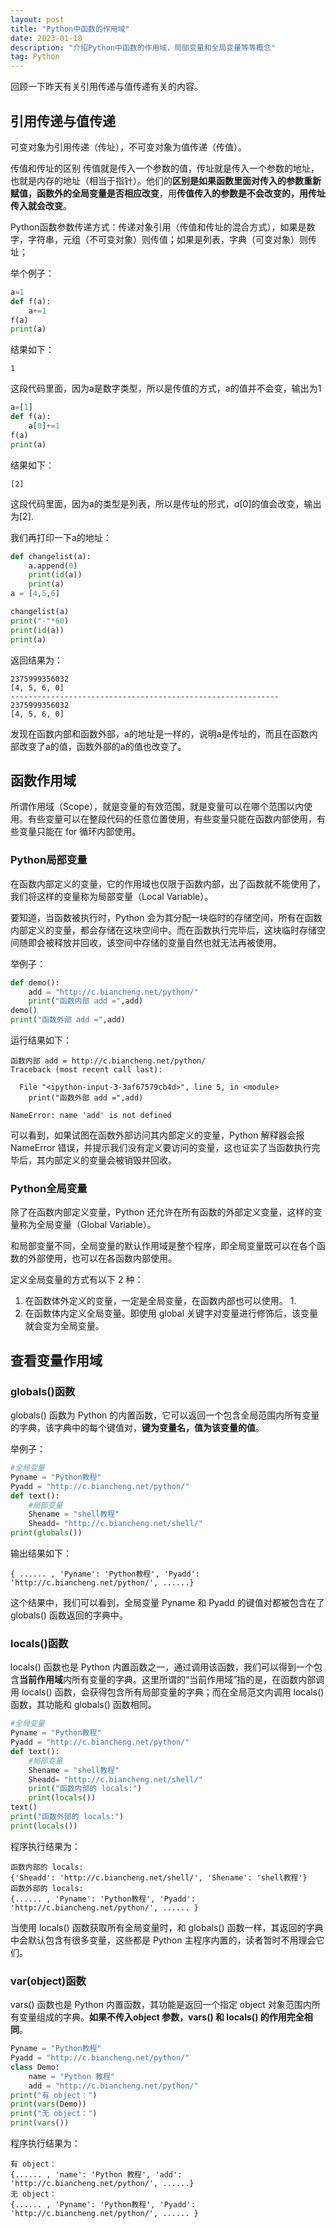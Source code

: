 ```yaml
---
layout: post
title: "Python中函数的作用域"
date: 2023-01-18
description: "介绍Python中函数的作用域，局部变量和全局变量等等概念"
tag: Python
---   
```




回顾一下昨天有关引用传递与值传递有关的内容。

## 引用传递与值传递

可变对象为引用传递（传址），不可变对象为值传递（传值）。

传值和传址的区别
传值就是传入一个参数的值，传址就是传入一个参数的地址，也就是内存的地址（相当于指针）。他们的**区别是如果函数里面对传入的参数重新赋值，函数外的全局变量是否相应改变**，用**传值传入的参数是不会改变的，用传址传入就会改变**。

Python函数参数传递方式：传递对象引用（传值和传址的混合方式），如果是数字，字符串，元组（不可变对象）则传值；如果是列表，字典（可变对象）则传址；

举个例子：
```python
a=1
def f(a):
    a+=1
f(a)
print(a)
```

结果如下：

```console
1
```

这段代码里面，因为a是数字类型，所以是传值的方式，a的值并不会变，输出为1

```python
a=[1]
def f(a):
    a[0]+=1
f(a)
print(a)
```

结果如下：

```console
[2]
```

这段代码里面，因为a的类型是列表，所以是传址的形式，$a[0]$的值会改变，输出为$[2]$.

我们再打印一下a的地址：
```python
def changelist(a):
    a.append(0)
    print(id(a))
    print(a)
a = [4,5,6]

changelist(a)
print("-"*60)
print(id(a))
print(a)
```
返回结果为：
```console
2375999356032
[4, 5, 6, 0]
------------------------------------------------------------
2375999356032
[4, 5, 6, 0]
```
发现在函数内部和函数外部，a的地址是一样的，说明a是传址的，而且在函数内部改变了a的值，函数外部的a的值也改变了。


## 函数作用域

所谓作用域（Scope），就是变量的有效范围，就是变量可以在哪个范围以内使用。有些变量可以在整段代码的任意位置使用，有些变量只能在函数内部使用，有些变量只能在 for 循环内部使用。

### Python局部变量

在函数内部定义的变量，它的作用域也仅限于函数内部，出了函数就不能使用了，我们将这样的变量称为局部变量（Local Variable）。

要知道，当函数被执行时，Python 会为其分配一块临时的存储空间，所有在函数内部定义的变量，都会存储在这块空间中。而在函数执行完毕后，这块临时存储空间随即会被释放并回收，该空间中存储的变量自然也就无法再被使用。

举例子：
```python
def demo():
    add = "http://c.biancheng.net/python/"
    print("函数内部 add =",add)
demo()
print("函数外部 add =",add)
```

运行结果如下：
```console
函数内部 add = http://c.biancheng.net/python/
Traceback (most recent call last):

  File "<ipython-input-3-3af67579cb4d>", line 5, in <module>
    print("函数外部 add =",add)

NameError: name 'add' is not defined
```

可以看到，如果试图在函数外部访问其内部定义的变量，Python 解释器会报 NameError 错误，并提示我们没有定义要访问的变量，这也证实了当函数执行完毕后，其内部定义的变量会被销毁并回收。


### Python全局变量

除了在函数内部定义变量，Python 还允许在所有函数的外部定义变量，这样的变量称为全局变量（Global Variable）。

和局部变量不同，全局变量的默认作用域是整个程序，即全局变量既可以在各个函数的外部使用，也可以在各函数内部使用。

定义全局变量的方式有以下 2 种：
1. 在函数体外定义的变量，一定是全局变量，在函数内部也可以使用。
   1. 
2. 在函数体内定义全局变量。即使用 global 关键字对变量进行修饰后，该变量就会变为全局变量。


## 查看变量作用域

### globals()函数
globals() 函数为 Python 的内置函数，它可以返回一个包含全局范围内所有变量的字典，该字典中的每个键值对，**键为变量名，值为该变量的值**。

举例子：
```python
#全局变量
Pyname = "Python教程"
Pyadd = "http://c.biancheng.net/python/"
def text():
    #局部变量
    Shename = "shell教程"
    Sheadd= "http://c.biancheng.net/shell/"
print(globals())
```
输出结果如下：
```console
{ ...... , 'Pyname': 'Python教程', 'Pyadd': 'http://c.biancheng.net/python/', ......}
```
这个结果中，我们可以看到，全局变量 Pyname 和 Pyadd 的键值对都被包含在了 globals() 函数返回的字典中。

### locals()函数

locals() 函数也是 Python 内置函数之一，通过调用该函数，我们可以得到一个包含**当前作用域**内所有变量的字典。这里所谓的“当前作用域”指的是，在函数内部调用 locals() 函数，会获得包含所有局部变量的字典；而在全局范文内调用 locals() 函数，其功能和 globals() 函数相同。

```python
#全局变量
Pyname = "Python教程"
Pyadd = "http://c.biancheng.net/python/"
def text():
    #局部变量
    Shename = "shell教程"
    Sheadd= "http://c.biancheng.net/shell/"
    print("函数内部的 locals:")
    print(locals())
text()
print("函数外部的 locals:")
print(locals())
```
程序执行结果为：
```console
函数内部的 locals:
{'Sheadd': 'http://c.biancheng.net/shell/', 'Shename': 'shell教程'}
函数外部的 locals:
{...... , 'Pyname': 'Python教程', 'Pyadd': 'http://c.biancheng.net/python/', ...... }
```
当使用 locals() 函数获取所有全局变量时，和 globals() 函数一样，其返回的字典中会默认包含有很多变量，这些都是 Python 主程序内置的，读者暂时不用理会它们。

### var(object)函数

vars() 函数也是 Python 内置函数，其功能是返回一个指定 object 对象范围内所有变量组成的字典。**如果不传入object 参数，vars() 和 locals() 的作用完全相同**。

```python
Pyname = "Python教程"
Pyadd = "http://c.biancheng.net/python/"
class Demo:
    name = "Python 教程"
    add = "http://c.biancheng.net/python/"
print("有 object：")
print(vars(Demo))
print("无 object：")
print(vars())
```
程序执行结果为：
```console
有 object：
{...... , 'name': 'Python 教程', 'add': 'http://c.biancheng.net/python/', ......}
无 object：
{...... , 'Pyname': 'Python教程', 'Pyadd': 'http://c.biancheng.net/python/', ...... }
```

